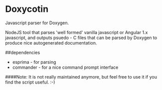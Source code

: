 Doxycotin
==========

Javascript parser for Doxygen.

NodeJS tool that parses 'well formed' vanilla javascript or Angular 1.x javascript, and outputs psuedo - C files that can be parsed by Doxygen to produce nice autogenerated documentation.

##dependencies
 - esprima - for parsing
 - commander - for a nice command prompt interface

####Note: 
It is not really maintained anymore, but feel free to use it if you find the script useful. :-)
